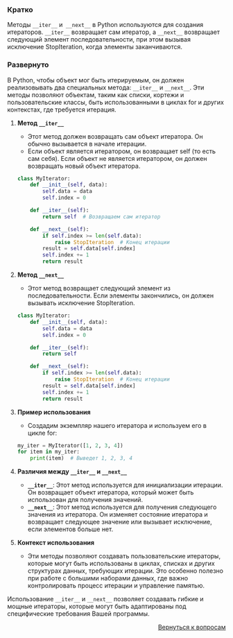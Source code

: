 ### Кратко

Методы `__iter__` и` __next__` в Python используются для создания итераторов. `__iter__` возвращает сам итератор, а
`__next__` возвращает следующий элемент последовательности, при этом вызывая исключение StopIteration, когда элементы
заканчиваются.

### Развернуто

В Python, чтобы объект мог быть итерируемым, он должен реализовывать два специальных метода: `__iter__` и `__next__`.
Эти методы позволяют объектам, таким как списки, кортежи и пользовательские классы, быть использованными в циклах for
и других контекстах, где требуется итерация.

1. **Метод `__iter__`**
    - Этот метод должен возвращать сам объект итератора. Он обычно вызывается в начале итерации.
    - Если объект является итератором, он возвращает self (то есть сам себя). Если объект не является итератором,
      он должен возвращать новый объект итератора.
    ```Python
    class MyIterator:
        def __init__(self, data):
            self.data = data
            self.index = 0

        def __iter__(self):
            return self  # Возвращаем сам итератор

        def __next__(self):
            if self.index >= len(self.data):
                raise StopIteration  # Конец итерации
            result = self.data[self.index]
            self.index += 1
            return result
    ```

2. **Метод `__next__`**
    - Этот метод возвращает следующий элемент из последовательности. Если элементы закончились, он должен вызывать
      исключение StopIteration.
    ```Python
    class MyIterator:
        def __init__(self, data):
            self.data = data
            self.index = 0

        def __iter__(self):
            return self

        def __next__(self):
            if self.index >= len(self.data):
                raise StopIteration  # Конец итерации
            result = self.data[self.index]
            self.index += 1
            return result
    ```

3. **Пример использования**
    - Создадим экземпляр нашего итератора и используем его в цикле for:
    ```Python
    my_iter = MyIterator([1, 2, 3, 4])
    for item in my_iter:
        print(item)  # Выведет 1, 2, 3, 4
    ```

4. **Различия между `__iter__` и `__next__`**
    - **`__iter__`**: Этот метод используется для инициализации итерации. Он возвращает объект итератора, который может
      быть использован для получения значений.
    - **`__next__`**: Этот метод используется для получения следующего значения из итератора. Он изменяет состояние
      итератора и возвращает следующее значение или вызывает исключение, если элементов больше нет.

5. **Контекст использования**
    - Эти методы позволяют создавать пользовательские итераторы, которые могут быть использованы в циклах, списках и
      других структурах данных, требующих итерации. Это особенно полезно при работе с большими наборами данных, где
      важно контролировать процесс итерации и управление памятью.

Использование `__iter__` и `__next__` позволяет создавать гибкие и мощные итераторы, которые могут быть адаптированы под
специфические требования Вашей программы.

<div align="right">

[Вернуться к вопросам](../Вопросы.md)

</div>

